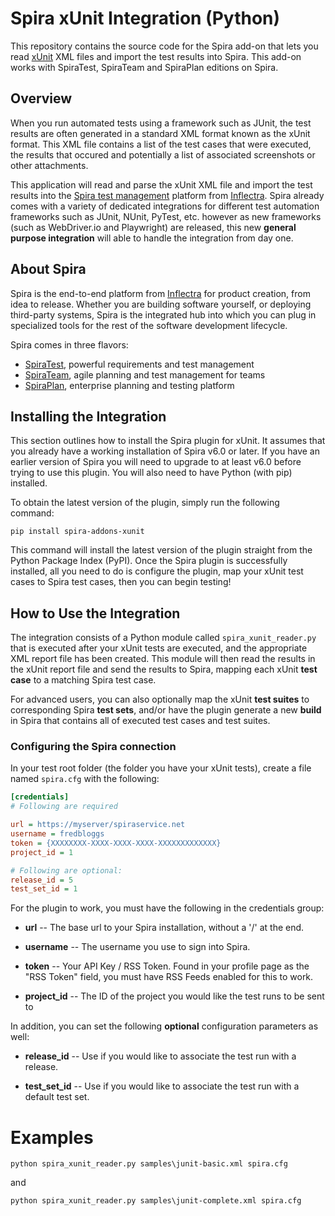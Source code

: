 # Spira xUnit Integration (Python)
This repository contains the source code for the Spira add-on that lets you read [xUnit](https://en.wikipedia.org/wiki/XUnit) XML files and import the test results into Spira. This add-on
works with SpiraTest, SpiraTeam and SpiraPlan editions on Spira.

## Overview
When you run automated tests using a framework such as JUnit, the test results are often generated in a standard XML format known as the xUnit format. This XML file contains a list of the test cases that were executed, the results that occured and potentially a list of associated screenshots or other attachments.

This application will read and parse the xUnit XML file and import the test results into the [Spira test management](https://www.inflectra.com/SpiraTest/) platform from [Inflectra](https://www.inflectra.com/). Spira already comes with a variety of dedicated integrations for different test automation frameworks such as JUnit, NUnit, PyTest, etc. however as new frameworks (such as WebDriver.io and Playwright) are released, this new **general purpose integration** will able to handle the integration from day one.

## About Spira
Spira is the end-to-end platform from [Inflectra](https://www.inflectra.com) for product creation, from idea to release. Whether you are building software yourself, or deploying third-party systems, Spira is the integrated hub into which you can plug in specialized tools for the rest of the software development lifecycle. 

Spira comes in three flavors:
- [SpiraTest](https://www.inflectra.com/SpiraTest/), powerful requirements and test management
- [SpiraTeam](https://www.inflectra.com/SpiraTeam/), agile planning and test management for teams
- [SpiraPlan](https://www.inflectra.com/SpiraPlan/), enterprise planning and testing platform

## Installing the Integration
This section outlines how to install the Spira plugin for xUnit. It assumes that you already have a working installation of Spira v6.0 or later. If you have an earlier version of Spira you will need to upgrade to at least v6.0 before trying to use this plugin. You will also need to have Python (with pip) installed.

To obtain the latest version of the plugin, simply run the following command:

`pip install spira-addons-xunit`

This command will install the latest version of the plugin straight from the Python Package Index (PyPI). Once the Spira plugin is successfully installed, all you need to do is configure the plugin, map your xUnit test cases to Spira test cases, then you can begin testing!

## How to Use the Integration
The integration consists of a Python module called `spira_xunit_reader.py` that is executed after your xUnit tests are executed, and the appropriate XML report file has been created. This module will then read the results in the xUnit report file and send the results to Spira, mapping each xUnit **test case** to a matching Spira test case.

For advanced users, you can also optionally map the xUnit **test suites** to corresponding Spira **test sets**, and/or have the plugin generate a new **build** in Spira that contains all of executed test cases and test suites.

### Configuring the Spira connection
In your test root folder (the folder you have your xUnit tests),
create a file named `spira.cfg` with the following:

```cfg
[credentials]
# Following are required

url = https://myserver/spiraservice.net
username = fredbloggs
token = {XXXXXXXX-XXXX-XXXX-XXXX-XXXXXXXXXXXXX}
project_id = 1

# Following are optional:
release_id = 5
test_set_id = 1
```

For the plugin to work, you must have the following in the credentials group:

- **url** -- The base url to your Spira installation, without a '/' at
the end.

- **username** -- The username you use to sign into Spira.

- **token** -- Your API Key / RSS Token. Found in your profile page as the "RSS
Token" field, you must have RSS Feeds enabled for this to work.

- **project_id** -- The ID of the project you would like the test runs to
be sent to

In addition, you can set the following **optional** configuration parameters as well:

- **release_id** -- Use if you would like to associate the
test run with a release.

- **test_set_id** -- Use if you would like to associate the
test run with a default test set.

# Examples
`python spira_xunit_reader.py samples\junit-basic.xml spira.cfg`

and

`python spira_xunit_reader.py samples\junit-complete.xml spira.cfg`

